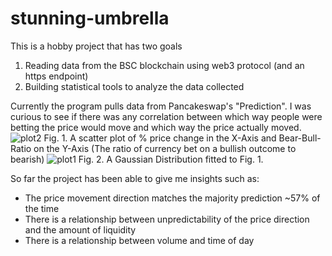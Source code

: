 # stunning-umbrella
This is a hobby project that has two goals
1) Reading data from the BSC blockchain using web3 protocol (and an https endpoint) 
2) Building statistical tools to analyze the data collected

Currently the program pulls data from Pancakeswap's "Prediction". I was curious to see if there was any correlation between which way people were betting the price would move and which way the price actually moved.
![plot2](https://user-images.githubusercontent.com/71032947/151406204-8d59b281-9676-4833-b0ff-13d34930bb80.JPG)
Fig. 1. A scatter plot of % price change in the X-Axis and Bear-Bull-Ratio on the Y-Axis (The ratio of currency bet on a bullish outcome to bearish)
![plot1](https://user-images.githubusercontent.com/71032947/151406272-20bead78-2e79-4f58-ad5d-f02a7f01f699.JPG)
Fig. 2. A Gaussian Distribution fitted to Fig. 1.

So far the project has been able to give me insights such as:
  - The price movement direction matches the majority prediction ~57% of the time
  - There is a relationship between unpredictability of the price direction and the amount of liquidity
  - There is a relationship between volume and time of day
